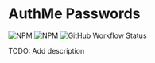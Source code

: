 # AuthMe Passwords

![NPM](https://img.shields.io/npm/l/@mcnp/authme-password)
![NPM](https://img.shields.io/npm/v/@mcnp/authme-password)
![GitHub Workflow Status](https://github.com/MikChanNoPlugins/authme-password/actions/workflows/authme-password.yml/badge.svg?branch=main)

TODO: Add description
